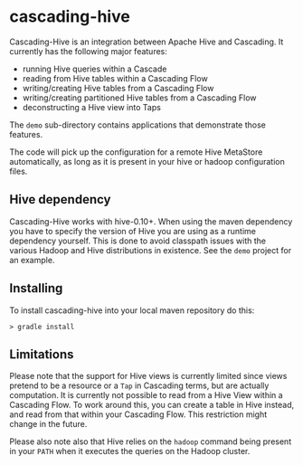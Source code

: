 # cascading-hive

Cascading-Hive is an integration between Apache Hive and Cascading. It currently
has the following major features:

- running Hive queries within a Cascade
- reading from Hive tables within a Cascading Flow
- writing/creating Hive tables from a Cascading Flow
- writing/creating partitioned Hive tables from a Cascading Flow
- deconstructing a Hive view into Taps

The `demo` sub-directory contains applications that demonstrate those
features.

The code will pick up the configuration for a remote Hive MetaStore
automatically, as long as it is present in your hive or hadoop configuration
files.

## Hive dependency

Cascading-Hive works with hive-0.10+. When using the maven dependency you have
to specify the version of Hive you are using as a runtime dependency yourself.
This is done to avoid classpath issues with the various Hadoop and Hive
distributions in existence. See the `demo` project for an example.


## Installing

To install cascading-hive into your local maven repository do this:

    > gradle install

## Limitations

Please note that the support for Hive views is currently limited since views
pretend to be a resource or a `Tap` in Cascading terms, but are actually
computation. It is currently not possible to read from a Hive View within a
Cascading Flow. To work around this, you can create a table in Hive instead, and
read from that within your Cascading Flow. This restriction might change in the
future.

Please also note also that Hive relies on the `hadoop` command being present in
your `PATH` when it executes the queries on the Hadoop cluster.
